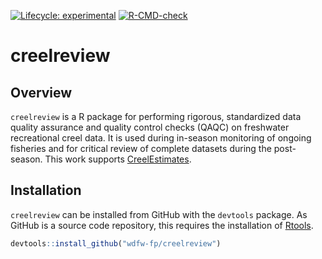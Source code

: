 <!-- badges: start -->
[![Lifecycle: experimental](https://img.shields.io/badge/lifecycle-experimental-orange.svg)](https://lifecycle.r-lib.org/articles/stages.html#experimental)
[![R-CMD-check](https://github.com/wdfw-fp/creelreview/actions/workflows/R-CMD-check.yaml/badge.svg)](https://github.com/wdfw-fp/creelreview/actions/workflows/R-CMD-check.yaml)
<!-- badges: end -->

# creelreview

## Overview

`creelreview` is a R package for performing rigorous, standardized data quality assurance and quality control checks (QAQC) on freshwater recreational creel data. It is used during in-season monitoring of ongoing fisheries and for critical review of complete datasets during the post-season. This work supports [CreelEstimates](https://github.com/wdfw-fp/CreelEstimates).

## Installation

`creelreview` can be installed from GitHub with the `devtools` package. As GitHub is a source code repository, this requires the installation of [Rtools](https://cran.r-project.org/bin/windows/Rtools/).

``` r
devtools::install_github("wdfw-fp/creelreview")
```
